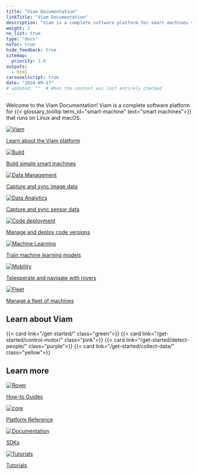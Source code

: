 ```yaml
---
title: "Viam Documentation"
linkTitle: "Viam Documentation"
description: "Viam is a complete software platform for smart machines that runs on any 64-bit Linux OS and macOS."
weight: 1
no_list: true
type: "docs"
noToc: true
hide_feedback: true
sitemap:
  priority: 1.0
outputs:
  - html
carouselscript: true
date: "2024-09-17"
# updated: ""  # When the content was last entirely checked
---
```


<div class="max-page">
  <p>
    Welcome to the Viam Documentation!
    Viam is a complete software platform for {{< glossary_tooltip term_id="smart-machine" text="smart machines">}} that runs on Linux and macOS.
  </p>
</div>
<div class="cards max-page use-cases">
  <div class="row">
    <div class="col hover-card link-with-icon">
      <a href="get-started/" class="noanchor">
      <div>
        <picture><img src="icons/viam.svg" alt="Viam" loading="lazy"></picture>
        <p>Learn about the Viam platform</p>
      </div>
    </a>
    </div>
    <div class="col hover-card link-with-icon">
      <a href="how-tos/configure/" class="noanchor"><div>
      <picture><img src="icons/build.svg" alt="Build" loading="lazy"></picture>
      <p>Build simple smart machines</p></div>
      </a>
    </div>
    <div class="col hover-card link-with-icon">
      <a href="how-tos/image-data/" class="noanchor"><div>
      <picture><img src="icons/data.svg" alt="Data Management" loading="lazy"></picture>
      <p>Capture and sync image data</p></div>
      </a>
    </div>
    <div class="col hover-card link-with-icon">
      <a href="how-tos/collect-sensor-data/" class="noanchor"><div>
      <picture><img src="icons/data-analytics.svg" alt="Data Analytics" loading="lazy"></picture>
      <p>Capture and sync sensor data</p></div>
    </a>
    </div>
  </div>
  <div class="row remove-top-margin">
    <div class="col hover-card link-with-icon">
      <a href="how-tos/deploy-packages/" class="noanchor"><div>
      <picture><img src="icons/code-deployment.svg" alt="Code deployment" loading="lazy"></picture>
      <p>Manage and deploy code versions</p></div>
      </a>
    </div>
    <div class="col hover-card link-with-icon">
      <a href="how-tos/deploy-ml/" class="noanchor"><div>
      <picture><img src="icons/ml.svg" alt="Machine Learning" loading="lazy"></picture>
      <p>Train machine learning models</p></div>
      </a>
    </div>
    <div class="col hover-card link-with-icon">
      <a href="how-tos/navigate/" class="noanchor"><div>
      <picture><img src="icons/mobility.svg" alt="Mobility" loading="lazy"></picture>
      <p>Teleoperate and navigate with rovers</p></div></a>
    </div>
    <div class="col hover-card link-with-icon">
      <a href="how-tos/manage-fleet/" class="noanchor"><div>
      <picture><img src="icons/fleet.svg" alt="Fleet" loading="lazy"></picture>
      <p>Manage a fleet of machines</p></div></a>
    </div>
  </div>
</div>

<h2 class="frontpage-headers">Learn about Viam</h2>

<div class="cards max-page">
  <div class="row">
    {{< card link="/get-started/" class="green">}}
    {{< card link="/get-started/control-motor/" class="pink">}}
    {{< card link="/get-started/detect-people/" class="purple">}}
    {{< card link="/get-started/collect-data/" class="yellow">}}
  </div>
</div>

<h2 class="frontpage-headers">Learn more</h2>

<div class="cards max-page use-cases">
  <div class="row">
    <div class="col hover-card link-with-icon">
      <a href="how-tos/" class="noanchor"><div>
        <picture><img src="icons/rover.svg" alt="Rover" loading="lazy"></picture>
        <p>How-to Guides</p></div>
      </a>
    </div>
    <div class="col hover-card link-with-icon">
      <a href="platform/" class="noanchor"><div>
        <picture><img src="icons/core.svg" alt="core" loading="lazy"></picture>
        <p>Platform Reference</p></div>
      </a>
    </div>
    <div class="col hover-card link-with-icon">
      <a href="sdks/" class="noanchor"><div>
        <picture><img src="icons/documentation.svg" alt="Documentation" loading="lazy"></picture>
        <p>SDKs</p></div>
      </a>
    </div>
    <div class="col hover-card link-with-icon">
      <a href="tutorials/" class="noanchor"><div>
        <picture><img src="icons/tutorials.svg" alt="Tutorials" loading="lazy"></picture>
        <p>Tutorials</p></div>
      </a>
    </div>
  </div>
</div>
